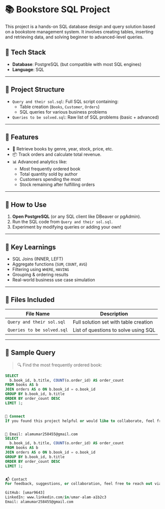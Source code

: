 # 📚 Bookstore SQL Project

This project is a hands-on SQL database design and query solution based on a bookstore management system. It involves creating tables, inserting and retrieving data, and solving beginner to advanced-level queries.

## 🔧 Tech Stack
- **Database**: PostgreSQL (but compatible with most SQL engines)
- **Language**: SQL

---

## 📂 Project Structure

- `Query and their sol.sql`: Full SQL script containing:
  - Table creation (`Books`, `Customer`, `Orders`)
  - SQL queries for various business problems
- `Queries to be solved.sql`: Raw list of SQL problems (basic + advanced)

---

## 📌 Features

- 📘 Retrieve books by genre, year, stock, price, etc.
- 📦 Track orders and calculate total revenue.
- 📊 Advanced analytics like:
  - Most frequently ordered book
  - Total quantity sold by author
  - Customers spending the most
  - Stock remaining after fulfilling orders

---

## 🚀 How to Use

1. **Open PostgreSQL** (or any SQL client like DBeaver or pgAdmin).
2. Run the SQL code from `Query and their sol.sql`.
3. Experiment by modifying queries or adding your own!

---

## 🧠 Key Learnings

- SQL Joins (INNER, LEFT)
- Aggregate functions (`SUM`, `COUNT`, `AVG`)
- Filtering using `WHERE`, `HAVING`
- Grouping & ordering results
- Real-world business use case simulation

---

## 📁 Files Included

| File Name                  | Description                             |
|---------------------------|-----------------------------------------|
| `Query and their sol.sql` | Full solution set with table creation   |
| `Queries to be solved.sql`| List of questions to solve using SQL    |

---

## 📌 Sample Query

> 🔍 Find the most frequently ordered book:
```sql
SELECT 
  b.book_id, b.title, COUNT(o.order_id) AS order_count
FROM books AS b
JOIN orders AS o ON b.book_id = o.book_id
GROUP BY b.book_id, b.title
ORDER BY order_count DESC
LIMIT 1;


🤝 Connect
If you found this project helpful or would like to collaborate, feel free to connect:


📧 Email: alamumar258455@gmail.com
SELECT 
  b.book_id, b.title, COUNT(o.order_id) AS order_count
FROM books AS b
JOIN orders AS o ON b.book_id = o.book_id
GROUP BY b.book_id, b.title
ORDER BY order_count DESC
LIMIT 1;


📬 Contact
For feedback, suggestions, or collaboration, feel free to reach out via:

GitHub: [umar9643]
LinkedIn: www.linkedin.com/in/umar-alam-a1b2c3
Email: alamumar258455@gmail.com  











